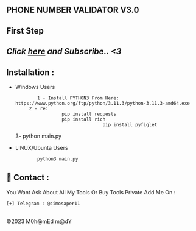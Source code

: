 ## PHONE NUMBER VALIDATOR V3.0

**First Step**
----------
*Click <a href="https://t.me/simosaper">here</a> and Subscribe.. <3*
----------
Installation : 
----------
         
 - Windows Users
   
               1 - Install PYTHON3 From Here: https://www.python.org/ftp/python/3.11.3/python-3.11.3-amd64.exe
			2 - re:
					 	pip install requests
					 	pip install rich
                                       pip install pyfiglet     
    3- python main.py
				
 - LINUX/Ubunta Users
   
               python3 main.py
               

📧 Contact :
------
You Want Ask About All My Tools Or Buy Tools Private Add Me On : 
```
[+] Telegram : @simosaper11
```

<br>©2023 M0h@mEd m@dY
